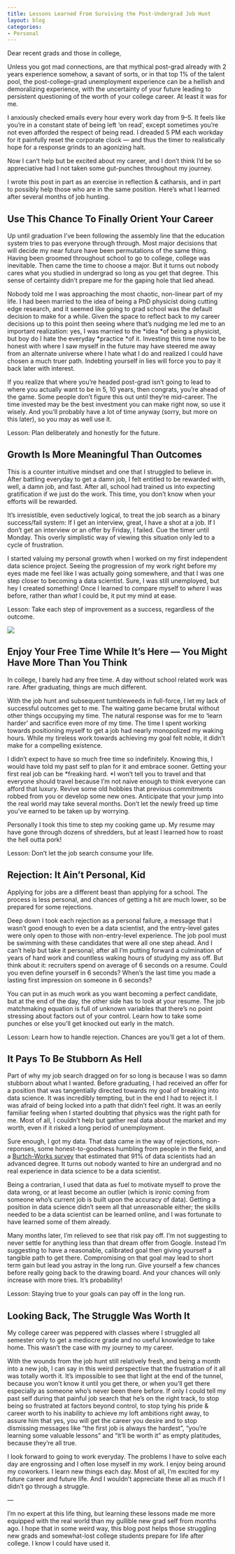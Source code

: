 ```yaml
---
title: Lessons Learned From Surviving the Post-Undergrad Job Hunt
layout: blog
categories:
- Personal
---
```


Dear recent grads and those in college,

Unless you got mad connections, are that mythical post-grad already with 2 years experience somehow, a savant of sorts, or in that top 1% of the talent pool, the post-college-grad unemployment experience can be a hellish and demoralizing experience, with the uncertainty of your future leading to persistent questioning of the worth of your college career. At least it was for me.

I anxiously checked emails every hour every work day from 9–5. It feels like you’re in a constant state of being left ‘on read’, except sometimes you’re not even afforded the respect of being read. I dreaded 5 PM each workday for it painfully reset the corporate clock — and thus the timer to realistically hope for a response grinds to an agonizing halt.

Now I can’t help but be excited about my career, and I don’t think I’d be so appreciative had I not taken some gut-punches throughout my journey.

I wrote this post in part as an exercise in reflection & catharsis, and in part to possibly help those who are in the same position. Here’s what I learned after several months of job hunting.

## Use This Chance To Finally Orient Your Career

Up until graduation I’ve been following the assembly line that the education system tries to pas everyone through through. Most major decisions that will decide my near future have been permutations of the same thing. Having been groomed throughout school to go to college, college was inevitable. Then came the time to choose a major. But it turns out nobody cares what you studied in undergrad so long as you get that degree. This sense of certainty didn’t prepare me for the gaping hole that lied ahead.

Nobody told me I was approaching the most chaotic, non-linear part of my life. I had been married to the idea of being a PhD physicist doing cutting edge research, and it seemed like going to grad school was the default decision to make for a while. Given the space to reflect back to my career decisions up to this point then seeing where that’s nudging me led me to an important realization: yes, I was married to the *idea *of being a physicist, but boy do I hate the everyday *practice *of it. Investing this time now to be honest with where I saw myself in the future may have steered me away from an alternate universe where I hate what I do and realized I could have chosen a much truer path. Indebting yourself in lies will force you to pay it back later with interest.

If you realize that where you’re headed post-grad isn’t going to lead to where you actually want to be in 5, 10 years, then congrats, you’re ahead of the game. Some people don’t figure this out until they’re mid-career. The time invested may be the best investment you can make right now, so use it wisely. And you’ll probably have a lot of time anyway (sorry, but more on this later), so you may as well use it.

Lesson: Plan deliberately and honestly for the future.

## Growth Is More Meaningful Than Outcomes

This is a counter intuitive mindset and one that I struggled to believe in. After battling everyday to get a damn job, I felt entitled to be rewarded with, well, a damn job, and fast. After all, school had trained us into expecting gratification if we just do the work. This time, you don’t know when your efforts will be rewarded.

It’s irresistible, even seductively logical, to treat the job search as a binary success/fail system: If I get an interview, great, I have a shot at a job. If I don’t get an interview or an offer by Friday, I failed. Cue the timer until Monday. This overly simplistic way of viewing this situation only led to a cycle of frustration.

I started valuing my personal growth when I worked on my first independent data science project. Seeing the progression of my work right before my eyes made me feel like I was actually going somewhere, and that I was one step closer to becoming a data scientist. Sure, I was still unemployed, but hey I created something! Once I learned to compare myself to *where* I was before, rather than *what* I could be, it put my mind at ease.

Lesson: Take each step of improvement as a success, regardless of the outcome.

![](https://cdn-images-1.medium.com/max/9216/1*NfwIkP-5SfAzIrhfG_hqzg.jpeg)

## Enjoy Your Free Time While It’s Here — You Might Have More Than You Think

In college, I barely had any free time. A day without school related work was rare. After graduating, things are much different.

With the job hunt and subsequent tumbleweeds in full-force, I let my lack of successful outcomes get to me. The waiting game became brutal without other things occupying my time. The natural response was for me to ‘learn harder’ and sacrifice even more of my time. The time I spent working towards positioning myself to get a job had nearly monopolized my waking hours. While my tireless work towards achieving my goal felt noble, it didn’t make for a compelling existence.

I didn’t expect to have so much free time so indefinitely. Knowing this, I would have told my past self to plan for it and embrace sooner. Getting your first real job can be *freaking hard. *I won’t tell you to travel and that everyone should travel because I’m not naive enough to think everyone can afford that luxury. Revive some old hobbies that previous commitments robbed from you or develop some new ones. Anticipate that your jump into the real world may take several months. Don’t let the newly freed up time you’ve earned to be taken up by worrying.

Personally I took this time to step my cooking game up. My resume may have gone through dozens of shredders, but at least I learned how to roast the hell outta pork!

Lesson: Don’t let the job search consume your life.

## Rejection: It Ain’t Personal, Kid

Applying for jobs are a different beast than applying for a school. The process is less personal, and chances of getting a hit are much lower, so be prepared for some rejections.

Deep down I took each rejection as a personal failure, a message that I wasn’t good enough to even be a data scientist, and the entry-level gates were only open to those with non-entry-level experience. The job pool must be swimming with these candidates that were all one step ahead. And I can’t help but take it personal; after all I’m putting forward a culmination of years of hard work and countless waking hours of studying my ass off. But think about it: recruiters spend on average of 6 seconds on a resume. Could you even define yourself in 6 seconds? When’s the last time you made a lasting first impression on someone in 6 seconds?

You can put in as much work as you want becoming a perfect candidate, but at the end of the day, the other side has to look at your resume. The job matchmaking equation is full of unknown variables that there’s no point stressing about factors out of your control. Learn how to take some punches or else you’ll get knocked out early in the match.

Lesson: Learn how to handle rejection. Chances are you’ll get a lot of them.

## It Pays To Be Stubborn As Hell

Part of why my job search dragged on for so long is because I was so damn stubborn about what I wanted. Before graduating, I had received an offer for a position that was tangentially directed towards my goal of breaking into data science. It was incredibly tempting, but in the end I had to reject it. I was afraid of being locked into a path that didn’t feel right. It was an eerily familiar feeling when I started doubting that physics was the right path for me. Most of all, I couldn’t help but gather real data about the market and my worth, even if it risked a long period of unemployment.

Sure enough, I got my data. That data came in the way of rejections, non-reponses, some honest-to-goodness humbling from people in the field, and a [Burtch-Works survey](https://www.burtchworks.com/wp-content/uploads/2017/05/DS-2017-Salary-Growth.pdfhttps://www.burtchworks.com/wp-content/uploads/2017/05/DS-2017-Salary-Growth.pdf) that estimated that 91% of data scientists had an advanced degree. It turns out nobody wanted to hire an undergrad and no real experience in data science to be a data scientist.

Being a contrarian, I used that data as fuel to motivate myself to prove the data wrong, or at least become an outlier (which is ironic coming from someone who’s current job is built upon the accuracy of data). Getting a position in data science didn’t seem all that unreasonable either; the skills needed to be a data scientist can be learned online, and I was fortunate to have learned some of them already.

Many months later, I’m relieved to see that risk pay off. I’m not suggesting to never settle for anything less than that dream offer from Google. Instead I’m suggesting to have a reasonable, calibrated goal then giving yourself a tangible path to get there. Compromising on that goal may lead to short term gain but lead you astray in the long run. Give yourself a few chances before really going back to the drawing board. And your chances will only increase with more tries. It’s probability!

Lesson: Staying true to your goals can pay off in the long run.

## Looking Back, The Struggle Was Worth It

My college career was peppered with classes where I struggled all semester only to get a mediocre grade and no useful knowledge to take home. This wasn’t the case with my journey to my career.

With the wounds from the job hunt still relatively fresh, and being a month into a new job, I can say in this weird perspective that the frustration of it all was totally worth it. It’s impossible to see that light at the end of the tunnel, because you won’t know it until you get there, or when you’ll get there especially as someone who’s never been there before. If only I could tell my past self during that painful job search that he’s on the right track, to stop being so frustrated at factors beyond control, to stop tying his pride & career worth to his inability to achieve my loft ambitions right away, to assure him that yes, you will get the career you desire and to stop dismissing messages like “the first job is always the hardest”, “you’re learning some valuable lessons” and “it’ll be worth it” as empty platitudes, because they’re all true.

I look forward to going to work everyday. The problems I have to solve each day are engrossing and I often lose myself in my work. I enjoy being around my coworkers. I learn new things each day. Most of all, I’m excited for my future career and future life. And I wouldn’t appreciate these all as much if I didn’t go through a struggle.

—

I’m no expert at this life thing, but learning these lessons made me more equipped with the real world than my gullible new grad self from months ago. I hope that in some weird way, this blog post helps those struggling new grads and somewhat-lost college students prepare for life after college. I know I could have used it.
